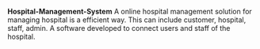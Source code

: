 **Hospital-Management-System**
A online hospital management solution for  managing hospital is a efficient way. This can include customer, hospital, staff, admin. A software developed to connect users and staff of the hospital.
